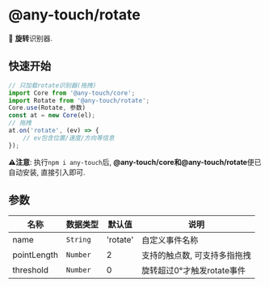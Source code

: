# @any-touch/rotate
🤖 **旋转**识别器.

## 快速开始
```javascript
// 只加载rotate识别器(拖拽)
import Core from '@any-touch/core';
import Rotate from '@any-touch/rotate';
Core.use(Rotate, 参数)
const at = new Core(el);
// 拖拽
at.on('rotate', (ev) => {
    // ev包含位置/速度/方向等信息
});
```
**⚠️注意**: 执行`npm i any-touch`后, **@any-touch/core和@any-touch/rotate**便已自动安装, 直接引入即可.

## 参数
|名称|数据类型|默认值|说明|
|---|---|---|---|
|name|`String`|'rotate'|自定义事件名称|
|pointLength|`Number`|2|支持的触点数, 可支持多指拖拽|
|threshold| `Number`|0|旋转超过0°才触发rotate事件|